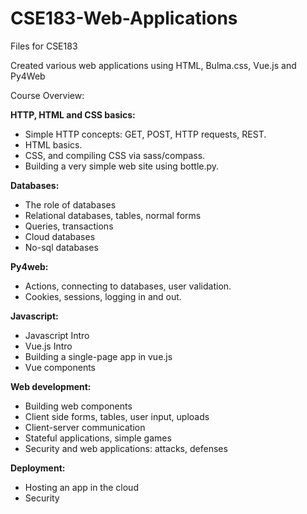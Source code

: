 # CSE183-Web-Applications
Files for CSE183

Created various web applications using HTML, Bulma.css, Vue.js and Py4Web

Course Overview:

**HTTP, HTML and CSS basics:**

- Simple HTTP concepts: GET, POST, HTTP requests, REST.
- HTML basics. 
- CSS, and compiling CSS via sass/compass. 
- Building a very simple web site using bottle.py.

**Databases:**
- The role of databases
- Relational databases, tables, normal forms
- Queries, transactions
- Cloud databases
- No-sql databases

**Py4web:**
- Actions, connecting to databases, user validation.
- Cookies, sessions, logging in and out.

**Javascript:**
- Javascript Intro
- Vue.js Intro
- Building a single-page app in vue.js
- Vue components

**Web development:**
- Building web components
- Client side forms, tables, user input, uploads
- Client-server communication
- Stateful applications, simple games
- Security and web applications: attacks, defenses

**Deployment:**
- Hosting an app in the cloud
- Security
